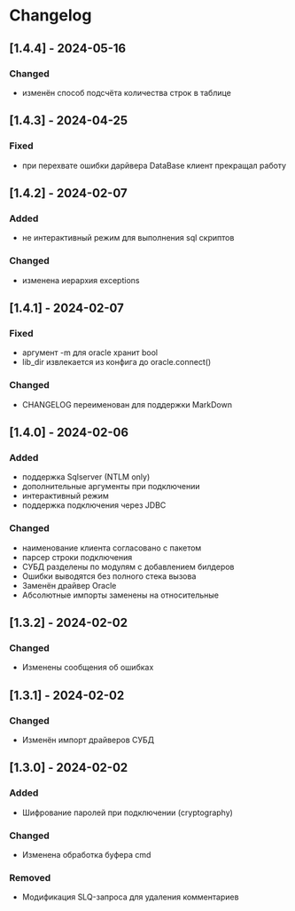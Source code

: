 # Changelog

## [1.4.4] - 2024-05-16
### Changed
- изменён способ подсчёта количества строк в таблице

## [1.4.3] - 2024-04-25
### Fixed
- при перехвате ошибки дарйвера DataBase клиент прекращал работу

## [1.4.2] - 2024-02-07
### Added
- не интерактивный режим для выполнения sql скриптов
### Changed
- изменена иерархия exceptions

## [1.4.1] - 2024-02-07
### Fixed
- аргумент -m для oracle хранит bool
- lib_dir извлекается из конфига до oracle.connect() 
### Changed
- CHANGELOG переименован для поддержки MarkDown

## [1.4.0] - 2024-02-06
### Added
- поддержка Sqlserver (NTLM only)
- дополнительные аргументы при подключении
- интерактивный режим
- поддержка подключения через JDBC
### Changed
- наименование клиента согласовано с пакетом
- парсер строки подключения
- СУБД разделены по модулям с добавлением билдеров
- Ошибки выводятся без полного стека вызова
- Заменён драйвер Oracle
- Абсолютные импорты заменены на относительные

## [1.3.2] - 2024-02-02
### Changed
- Изменены сообщения об ошибках

## [1.3.1] - 2024-02-02
### Changed
- Изменён импорт драйверов СУБД

## [1.3.0] - 2024-02-02
### Added
- Шифрование паролей при подключении (cryptography) 
### Changed
- Изменена обработка буфера cmd
### Removed
- Модификация SLQ-запроса для удаления комментариев